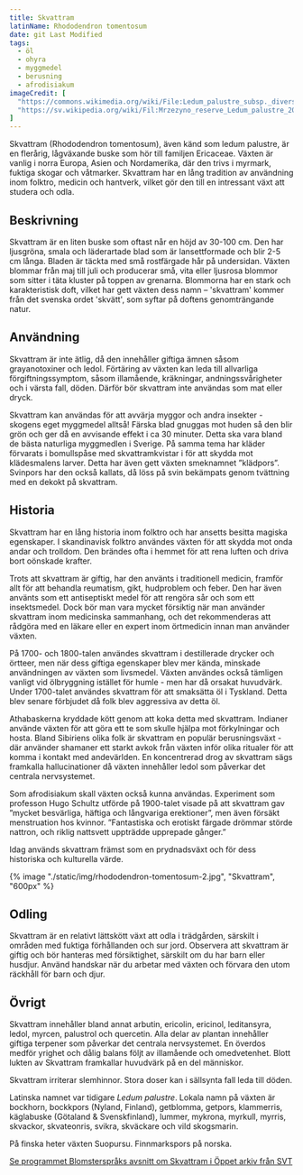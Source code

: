 ```yaml
---
title: Skvattram
latinName: Rhododendron tomentosum
date: git Last Modified
tags:
  - öl
  - ohyra
  - myggmedel
  - berusning
  - afrodisiakum
imageCredit: [
  "https://commons.wikimedia.org/wiki/File:Ledum_palustre_subsp._diversipilosum_var._nipponicum_1.JPG",
  "https://sv.wikipedia.org/wiki/Fil:Mrzezyno_reserve_Ledum_palustre_2010-07.jpg"
]
---
```


Skvattram (Rhododendron tomentosum), även känd som ledum palustre, är en flerårig, lågväxande buske som hör till familjen Ericaceae. Växten är vanlig i norra Europa, Asien och Nordamerika, där den trivs i myrmark, fuktiga skogar och våtmarker. Skvattram har en lång tradition av användning inom folktro, medicin och hantverk, vilket gör den till en intressant växt att studera och odla.

## Beskrivning

Skvattram är en liten buske som oftast når en höjd av 30-100 cm. Den har ljusgröna, smala och läderartade blad som är lansettformade och blir 2-5 cm långa. Bladen är täckta med små rostfärgade hår på undersidan. Växten blommar från maj till juli och producerar små, vita eller ljusrosa blommor som sitter i täta kluster på toppen av grenarna. Blommorna har en stark och karakteristisk doft, vilket har gett växten dess namn – 'skvattram' kommer från det svenska ordet 'skvätt', som syftar på doftens genomträngande natur.

## Användning

Skvattram är inte ätlig, då den innehåller giftiga ämnen såsom grayanotoxiner och ledol. Förtäring av växten kan leda till allvarliga förgiftningssymptom, såsom illamående, kräkningar, andningssvårigheter och i värsta fall, döden. Därför bör skvattram inte användas som mat eller dryck.

Skvattram kan användas för att avvärja myggor och andra insekter - skogens eget myggmedel alltså! Färska blad gnuggas mot huden så den blir grön och ger då en avvisande effekt i ca 30 minuter. Detta ska vara bland de bästa naturliga myggmedlen i Sverige. På samma tema har kläder förvarats i bomullspåse med skvattramkvistar i för att skydda mot klädesmalens larver. Detta har även gett växten smeknamnet ”klädpors”. Svinpors har den också kallats, då löss på svin bekämpats genom tvättning med en dekokt på skvattram.

## Historia

Skvattram har en lång historia inom folktro och har ansetts besitta magiska egenskaper. I skandinavisk folktro användes växten för att skydda mot onda andar och trolldom. Den brändes ofta i hemmet för att rena luften och driva bort oönskade krafter.

Trots att skvattram är giftig, har den använts i traditionell medicin, framför allt för att behandla reumatism, gikt, hudproblem och feber. Den har även använts som ett antiseptiskt medel för att rengöra sår och som ett insektsmedel. Dock bör man vara mycket försiktig när man använder skvattram inom medicinska sammanhang, och det rekommenderas att rådgöra med en läkare eller en expert inom örtmedicin innan man använder växten.

På 1700- och 1800-talen användes skvattram i destillerade drycker och örtteer, men när dess giftiga egenskaper blev mer kända, minskade användningen av växten som livsmedel. Växten användes också tämligen vanligt vid ölbryggning istället för humle - men har då orsakat huvudvärk. Under 1700-talet användes skvattram för att smaksätta öl i Tyskland. Detta blev senare förbjudet då folk blev aggressiva av detta öl.

Athabaskerna kryddade kött genom att koka detta med skvattram. Indianer använde växten för att göra ett te som skulle hjälpa mot förkylningar och hosta. Bland Sibiriens olika folk är skvattram en populär berusningsväxt - där använder shamaner ett starkt avkok från växten inför olika ritualer för att komma i kontakt med andevärlden. En koncentrerad drog av skvattram sägs framkalla hallucinationer då växten innehåller ledol som påverkar det centrala nervsystemet.

Som afrodisiakum skall växten också kunna användas. Experiment som professon Hugo Schultz utförde på 1900-talet visade på att skvattram gav ”mycket besvärliga, häftiga och långvariga erektioner”, men även försäkt menstruation hos kvinnor. ”Fantastiska och erotiskt färgade drömmar störde nattron, och riklig nattsvett uppträdde upprepade gånger.”

Idag används skvattram främst som en prydnadsväxt och för dess historiska och kulturella värde.

{% image "./static/img/rhododendron-tomentosum-2.jpg", "Skvattram", "600px" %}

## Odling

Skvattram är en relativt lättskött växt att odla i trädgården, särskilt i områden med fuktiga förhållanden och sur jord. Observera att skvattram är giftig och bör hanteras med försiktighet, särskilt om du har barn eller husdjur. Använd handskar när du arbetar med växten och förvara den utom räckhåll för barn och djur.

## Övrigt

Skvattram innehåller bland annat arbutin, ericolin, ericinol, leditansyra, ledol, myrcen, palustrol och quercetin. Alla delar av plantan innehåller giftiga terpener som påverkar det centrala nervsystemet. En överdos medför yrighet och dålig balans följt av illamående och omedvetenhet. Blott lukten av Skvattram framkallar huvudvärk på en del människor.

Skvattram irriterar slemhinnor. Stora doser kan i sällsynta fall leda till döden.

Latinska namnet var tidigare _Ledum palustre_. Lokala namn på växten är bockhorn, bockkpors (Nyland, Finland), getblomma, getpors, klammerris, käglabuske (Götaland & Svenskfinland), lummer, mykrona, myrkull, myrris, skvackor, skvateonris, svikra, skväckare och vild skogsmarin.

På finska heter växten Suopursu. Finnmarkspors på norska.

[Se programmet Blomsterspråks avsnitt om Skvattram i Öppet arkiv från SVT](https://www.svtplay.se/video/28683114/blomstersprak-oppet-arkiv/blomstersprak-sasong-1-avsnitt-4)
